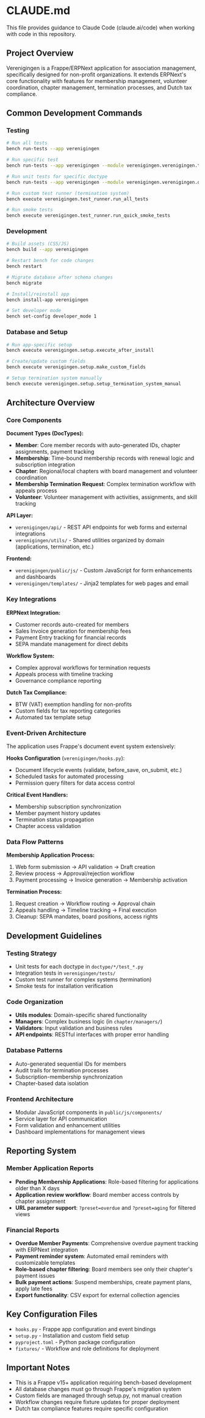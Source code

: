 # CLAUDE.md

This file provides guidance to Claude Code (claude.ai/code) when working with code in this repository.

## Project Overview

Verenigingen is a Frappe/ERPNext application for association management, specifically designed for non-profit organizations. It extends ERPNext's core functionality with features for membership management, volunteer coordination, chapter management, termination processes, and Dutch tax compliance.

## Common Development Commands

### Testing
```bash
# Run all tests
bench run-tests --app verenigingen

# Run specific test
bench run-tests --app verenigingen --module verenigingen.verenigingen.tests.test_termination_system

# Run unit tests for specific doctype
bench run-tests --app verenigingen --module verenigingen.verenigingen.doctype.member.test_member

# Run custom test runner (termination system)
bench execute verenigingen.test_runner.run_all_tests

# Run smoke tests
bench execute verenigingen.test_runner.run_quick_smoke_tests
```

### Development
```bash
# Build assets (CSS/JS)
bench build --app verenigingen

# Restart bench for code changes
bench restart

# Migrate database after schema changes
bench migrate

# Install/reinstall app
bench install-app verenigingen

# Set developer mode
bench set-config developer_mode 1
```

### Database and Setup
```bash
# Run app-specific setup
bench execute verenigingen.setup.execute_after_install

# Create/update custom fields
bench execute verenigingen.setup.make_custom_fields

# Setup termination system manually
bench execute verenigingen.setup.setup_termination_system_manual
```

## Architecture Overview

### Core Components

**Document Types (DocTypes):**
- **Member**: Core member records with auto-generated IDs, chapter assignments, payment tracking
- **Membership**: Time-bound membership records with renewal logic and subscription integration
- **Chapter**: Regional/local chapters with board management and volunteer coordination
- **Membership Termination Request**: Complex termination workflow with appeals process
- **Volunteer**: Volunteer management with activities, assignments, and skill tracking

**API Layer:**
- `verenigingen/api/` - REST API endpoints for web forms and external integrations
- `verenigingen/utils/` - Shared utilities organized by domain (applications, termination, etc.)

**Frontend:**
- `verenigingen/public/js/` - Custom JavaScript for form enhancements and dashboards
- `verenigingen/templates/` - Jinja2 templates for web pages and email

### Key Integrations

**ERPNext Integration:**
- Customer records auto-created for members
- Sales Invoice generation for membership fees
- Payment Entry tracking for financial records
- SEPA mandate management for direct debits

**Workflow System:**
- Complex approval workflows for termination requests
- Appeals process with timeline tracking
- Governance compliance reporting

**Dutch Tax Compliance:**
- BTW (VAT) exemption handling for non-profits
- Custom fields for tax reporting categories
- Automated tax template setup

### Event-Driven Architecture

The application uses Frappe's document event system extensively:

**Hooks Configuration** (`verenigingen/hooks.py`):
- Document lifecycle events (validate, before_save, on_submit, etc.)
- Scheduled tasks for automated processing
- Permission query filters for data access control

**Critical Event Handlers:**
- Membership subscription synchronization
- Member payment history updates  
- Termination status propagation
- Chapter access validation

### Data Flow Patterns

**Membership Application Process:**
1. Web form submission → API validation → Draft creation
2. Review process → Approval/rejection workflow
3. Payment processing → Invoice generation → Membership activation

**Termination Process:**
1. Request creation → Workflow routing → Approval chain
2. Appeals handling → Timeline tracking → Final execution
3. Cleanup: SEPA mandates, board positions, access rights

## Development Guidelines

### Testing Strategy
- Unit tests for each doctype in `doctype/*/test_*.py`
- Integration tests in `verenigingen/tests/`
- Custom test runner for complex systems (termination)
- Smoke tests for installation verification

### Code Organization
- **Utils modules**: Domain-specific shared functionality
- **Managers**: Complex business logic (in `chapter/managers/`)
- **Validators**: Input validation and business rules
- **API endpoints**: RESTful interfaces with proper error handling

### Database Patterns
- Auto-generated sequential IDs for members
- Audit trails for termination processes
- Subscription-membership synchronization
- Chapter-based data isolation

### Frontend Architecture
- Modular JavaScript components in `public/js/components/`
- Service layer for API communication
- Form validation and enhancement utilities
- Dashboard implementations for management views

## Reporting System

### Member Application Reports
- **Pending Membership Applications**: Role-based filtering for applications older than X days
- **Application review workflow**: Board member access controls by chapter assignment
- **URL parameter support**: `?preset=overdue` and `?preset=aging` for filtered views

### Financial Reports  
- **Overdue Member Payments**: Comprehensive overdue payment tracking with ERPNext integration
- **Payment reminder system**: Automated email reminders with customizable templates
- **Role-based chapter filtering**: Board members see only their chapter's payment issues
- **Bulk payment actions**: Suspend memberships, create payment plans, apply late fees
- **Export functionality**: CSV export for external collection agencies

## Key Configuration Files

- `hooks.py` - Frappe app configuration and event bindings
- `setup.py` - Installation and custom field setup
- `pyproject.toml` - Python package configuration
- `fixtures/` - Workflow and role definitions for deployment

## Important Notes

- This is a Frappe v15+ application requiring bench-based development
- All database changes must go through Frappe's migration system
- Custom fields are managed through setup.py, not manual creation
- Workflow changes require fixture updates for proper deployment
- Dutch tax compliance features require specific configuration